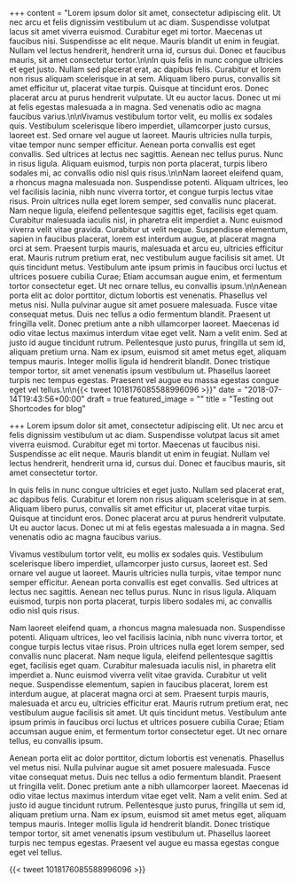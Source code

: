 +++
content = "Lorem ipsum dolor sit amet, consectetur adipiscing elit. Ut nec arcu et felis dignissim vestibulum ut ac diam. Suspendisse volutpat lacus sit amet viverra euismod. Curabitur eget mi tortor. Maecenas ut faucibus nisi. Suspendisse ac elit neque. Mauris blandit ut enim in feugiat. Nullam vel lectus hendrerit, hendrerit urna id, cursus dui. Donec et faucibus mauris, sit amet consectetur tortor.\n\nIn quis felis in nunc congue ultricies et eget justo. Nullam sed placerat erat, ac dapibus felis. Curabitur et lorem non risus aliquam scelerisque in at sem. Aliquam libero purus, convallis sit amet efficitur ut, placerat vitae turpis. Quisque at tincidunt eros. Donec placerat arcu at purus hendrerit vulputate. Ut eu auctor lacus. Donec ut mi at felis egestas malesuada a in magna. Sed venenatis odio ac magna faucibus varius.\n\nVivamus vestibulum tortor velit, eu mollis ex sodales quis. Vestibulum scelerisque libero imperdiet, ullamcorper justo cursus, laoreet est. Sed ornare vel augue ut laoreet. Mauris ultricies nulla turpis, vitae tempor nunc semper efficitur. Aenean porta convallis est eget convallis. Sed ultrices at lectus nec sagittis. Aenean nec tellus purus. Nunc in risus ligula. Aliquam euismod, turpis non porta placerat, turpis libero sodales mi, ac convallis odio nisl quis risus.\n\nNam laoreet eleifend quam, a rhoncus magna malesuada non. Suspendisse potenti. Aliquam ultrices, leo vel facilisis lacinia, nibh nunc viverra tortor, et congue turpis lectus vitae risus. Proin ultrices nulla eget lorem semper, sed convallis nunc placerat. Nam neque ligula, eleifend pellentesque sagittis eget, facilisis eget quam. Curabitur malesuada iaculis nisl, in pharetra elit imperdiet a. Nunc euismod viverra velit vitae gravida. Curabitur ut velit neque. Suspendisse elementum, sapien in faucibus placerat, lorem est interdum augue, at placerat magna orci at sem. Praesent turpis mauris, malesuada et arcu eu, ultricies efficitur erat. Mauris rutrum pretium erat, nec vestibulum augue facilisis sit amet. Ut quis tincidunt metus. Vestibulum ante ipsum primis in faucibus orci luctus et ultrices posuere cubilia Curae; Etiam accumsan augue enim, et fermentum tortor consectetur eget. Ut nec ornare tellus, eu convallis ipsum.\n\nAenean porta elit ac dolor porttitor, dictum lobortis est venenatis. Phasellus vel metus nisi. Nulla pulvinar augue sit amet posuere malesuada. Fusce vitae consequat metus. Duis nec tellus a odio fermentum blandit. Praesent ut fringilla velit. Donec pretium ante a nibh ullamcorper laoreet. Maecenas id odio vitae lectus maximus interdum vitae eget velit. Nam a velit enim. Sed at justo id augue tincidunt rutrum. Pellentesque justo purus, fringilla ut sem id, aliquam pretium urna. Nam ex ipsum, euismod sit amet metus eget, aliquam tempus mauris. Integer mollis ligula id hendrerit blandit. Donec tristique tempor tortor, sit amet venenatis ipsum vestibulum ut. Phasellus laoreet turpis nec tempus egestas. Praesent vel augue eu massa egestas congue eget vel tellus.\n\n{{< tweet 1018176085588996096 >}}"
date = "2018-07-14T19:43:56+00:00"
draft = true
featured_image = ""
title = "Testing out Shortcodes for blog"

+++
Lorem ipsum dolor sit amet, consectetur adipiscing elit. Ut nec arcu et felis dignissim vestibulum ut ac diam. Suspendisse volutpat lacus sit amet viverra euismod. Curabitur eget mi tortor. Maecenas ut faucibus nisi. Suspendisse ac elit neque. Mauris blandit ut enim in feugiat. Nullam vel lectus hendrerit, hendrerit urna id, cursus dui. Donec et faucibus mauris, sit amet consectetur tortor.

In quis felis in nunc congue ultricies et eget justo. Nullam sed placerat erat, ac dapibus felis. Curabitur et lorem non risus aliquam scelerisque in at sem. Aliquam libero purus, convallis sit amet efficitur ut, placerat vitae turpis. Quisque at tincidunt eros. Donec placerat arcu at purus hendrerit vulputate. Ut eu auctor lacus. Donec ut mi at felis egestas malesuada a in magna. Sed venenatis odio ac magna faucibus varius.

Vivamus vestibulum tortor velit, eu mollis ex sodales quis. Vestibulum scelerisque libero imperdiet, ullamcorper justo cursus, laoreet est. Sed ornare vel augue ut laoreet. Mauris ultricies nulla turpis, vitae tempor nunc semper efficitur. Aenean porta convallis est eget convallis. Sed ultrices at lectus nec sagittis. Aenean nec tellus purus. Nunc in risus ligula. Aliquam euismod, turpis non porta placerat, turpis libero sodales mi, ac convallis odio nisl quis risus.

Nam laoreet eleifend quam, a rhoncus magna malesuada non. Suspendisse potenti. Aliquam ultrices, leo vel facilisis lacinia, nibh nunc viverra tortor, et congue turpis lectus vitae risus. Proin ultrices nulla eget lorem semper, sed convallis nunc placerat. Nam neque ligula, eleifend pellentesque sagittis eget, facilisis eget quam. Curabitur malesuada iaculis nisl, in pharetra elit imperdiet a. Nunc euismod viverra velit vitae gravida. Curabitur ut velit neque. Suspendisse elementum, sapien in faucibus placerat, lorem est interdum augue, at placerat magna orci at sem. Praesent turpis mauris, malesuada et arcu eu, ultricies efficitur erat. Mauris rutrum pretium erat, nec vestibulum augue facilisis sit amet. Ut quis tincidunt metus. Vestibulum ante ipsum primis in faucibus orci luctus et ultrices posuere cubilia Curae; Etiam accumsan augue enim, et fermentum tortor consectetur eget. Ut nec ornare tellus, eu convallis ipsum.

Aenean porta elit ac dolor porttitor, dictum lobortis est venenatis. Phasellus vel metus nisi. Nulla pulvinar augue sit amet posuere malesuada. Fusce vitae consequat metus. Duis nec tellus a odio fermentum blandit. Praesent ut fringilla velit. Donec pretium ante a nibh ullamcorper laoreet. Maecenas id odio vitae lectus maximus interdum vitae eget velit. Nam a velit enim. Sed at justo id augue tincidunt rutrum. Pellentesque justo purus, fringilla ut sem id, aliquam pretium urna. Nam ex ipsum, euismod sit amet metus eget, aliquam tempus mauris. Integer mollis ligula id hendrerit blandit. Donec tristique tempor tortor, sit amet venenatis ipsum vestibulum ut. Phasellus laoreet turpis nec tempus egestas. Praesent vel augue eu massa egestas congue eget vel tellus.

{{< tweet 1018176085588996096 >}}